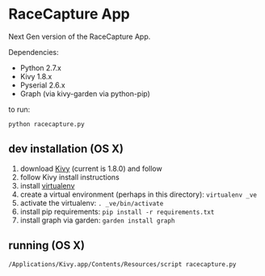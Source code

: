 RaceCapture App
===============

Next Gen version of the RaceCapture App.

Dependencies:
* Python 2.7.x
* Kivy 1.8.x
* Pyserial 2.6.x
* Graph (via kivy-garden via python-pip)

to run:

    python racecapture.py

## dev installation (OS X)

1. download [Kivy](http://kivy.org/#download) (current is 1.8.0) and follow 
2. follow Kivy install instructions
3. install [virtualenv](http://www.virtualenv.org)
4. create a virtual environment (perhaps in this directory): `virtualenv _ve`
5. activate the virtualenv: `. _ve/bin/activate`
6. install pip requirements: `pip install -r requirements.txt`
7. install graph via garden: `garden install graph`

## running (OS X)

    /Applications/Kivy.app/Contents/Resources/script racecapture.py
